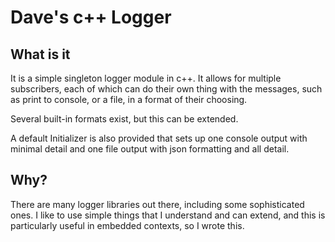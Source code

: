 # Dave's c++ Logger

## What is it

It is a simple singleton logger module in c++. It allows for multiple
subscribers, each of which can do their own thing with the messages,
such as print to console, or a file, in a format of their choosing.

Several built-in formats exist, but this can be extended.

A default Initializer is also provided that sets up one console output
with minimal detail and one file output with json formatting and all
detail.

## Why?

There are many logger libraries out there, including some sophisticated
ones. I like to use simple things that I understand and can extend,
and this is particularly useful in embedded contexts, so I wrote this.

